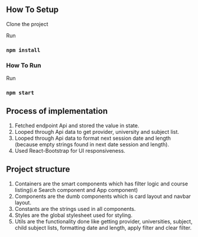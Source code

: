 
## How To Setup

Clone the project

Run
 ### `npm install`


### How To Run

Run 
 ### `npm start`

## Process of implementation
1. Fetched endpoint Api and stored the value in state.
2. Looped through Api data to get provider, university and subject list.
3. Looped through Api data to format next session date and  length (because empty strings found in next date session and length).
4. Used React-Bootstrap for UI responsiveness.

## Project structure
1. Containers are the smart components which has filter logic and course listing(i.e Search component and App component)
2. Components are the dumb components which is card layout and navbar layout.
3. Constants are the strings used in all components.
4. Styles are the global stylesheet used for styling.
5. Utils are the functionality done like getting provider, universities, subject, child subject lists, formatting date and length, apply filter and clear filter.
